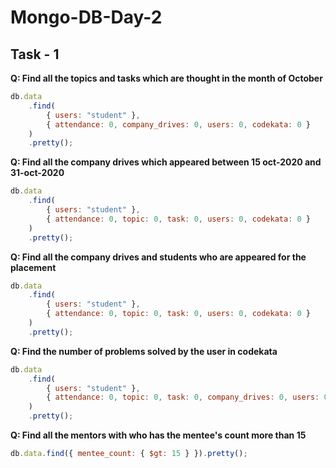 # Mongo-DB-Day-2

## Task - 1

**Q: Find all the topics and tasks which are thought in the month of October**

```javascript
db.data
    .find(
        { users: "student" },
        { attendance: 0, company_drives: 0, users: 0, codekata: 0 }
    )
    .pretty();
```

**Q: Find all the company drives which appeared between 15 oct-2020 and 31-oct-2020**

```javascript
db.data
    .find(
        { users: "student" },
        { attendance: 0, topic: 0, task: 0, users: 0, codekata: 0 }
    )
    .pretty();
```

**Q: Find all the company drives and students who are appeared for the placement**

```javascript
db.data
    .find(
        { users: "student" },
        { attendance: 0, topic: 0, task: 0, users: 0, codekata: 0 }
    )
    .pretty();
```

**Q: Find the number of problems solved by the user in codekata**

```javascript
db.data
    .find(
        { users: "student" },
        { attendance: 0, topic: 0, task: 0, company_drives: 0, users: 0 }
    )
    .pretty();
```

**Q: Find all the mentors with who has the mentee's count more than 15**

```javascript
db.data.find({ mentee_count: { $gt: 15 } }).pretty();
```
